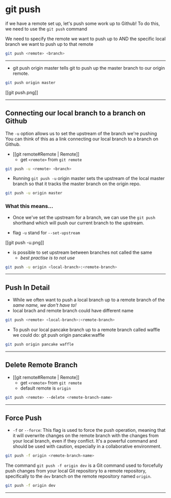 # git push

if we have a remote set up, let's push some work up to Github! To do this, we need to use the `git push` command

We need to specify the remote we want to push up to AND the specific local branch we want to push up to that remote

```bash
git push <remote> <branch>
```

---

- git push origin master tells git to push up the master branch to our origin remote.

```bash
git push origin master
```

[[git push.png]]

---

## Connecting our local branch to a branch on Github

The `-u` option allows us to set the upstream of the branch we're pushing
You can think of this as a link connecting our local branch to a branch on Github.

- [[git remote#Remote | Remote]]
  - get `<remote>` from `git remote`

```bash
git push -u <remote> <branch>
```

- Running `git push -u` origin master sets the upstream of the local master branch so that it tracks the master branch on the origin repo.

```bash
git push -u origin master
```

### What this means...

- Once we've set the upstream for a branch, we can use the `git push` shorthand which will push our current branch to the upstream.

- flag `-u` stand for `--set-upstream`

[[git push -u.png]]

- is possible to set upstream between branches not called the same
  - _best practise is to not use_

```bash
git push -u origin <local-branch>:<remote-branch>
```

---

## Push In Detail

- While we often want to push a local branch up to a remote branch of the _same name, we don't have to!_
- local brach and remote branch could have different name

```bash
git push <remote> <local-branch>:<remote-branch>
```

- To push our local pancake branch up to a remote branch called waffle we could do: git push origin pancake:waffle

```bash
git push origin pancake waffle
```

---

## Delete Remote Branch

- [[git remote#Remote | Remote]]
  - get `<remote>` from `git remote`
  - default remote is `origin`

```bash
git push <remote> --delete <remote-branch-name>
```

---

## Force Push

- `-f` or `--force`: This flag is used to force the push operation, meaning that it will overwrite changes on the remote branch with the changes from your local branch, even if they conflict. It's a powerful command and should be used with caution, especially in a collaborative environment.

```bash
git push -f origin <remote-branch-name>
```

The command `git push -f origin dev` is a Git command used to forcefully push changes from your local Git repository to a remote repository, specifically to the `dev` branch on the remote repository named `origin`.

```bash
git push -f origin dev
```

---
